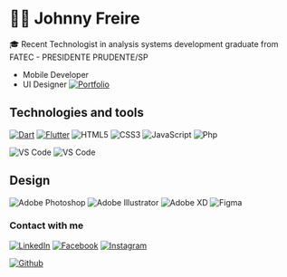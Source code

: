 # :man_technologist: Johnny Freire

🎓 Recent Technologist in analysis systems development graduate from FATEC - PRESIDENTE PRUDENTE/SP
- Mobile Developer
- UI Designer [![Portfolio](https://img.shields.io/badge/-Portfolio-black)](https://www.behance.net/gallery/103577747/Prototipos)



## Technologies and tools
[![Dart](https://img.shields.io/badge/-Dart-0d91a3?style=flat&&logo=dart)](https://dart.dev/)
[![Flutter](https://img.shields.io/badge/-Flutter-5dcede?style=flat&&logo=flutter)](https://flutter.dev/)
![HTML5](https://img.shields.io/badge/-HTML5-%23E44D27?style=flat&logo=html5&logoColor=ffffff)
![CSS3](https://img.shields.io/badge/-CSS3-%231572B6?style=flat&logo=css3)
![JavaScript](https://img.shields.io/badge/-JavaScript-black?style=flat&logo=javascript)
![Php](https://img.shields.io/badge/-PHP-blue?style=flat&logo=php&logoColor=ffffff)
 
![VS Code](http://img.shields.io/badge/-VS%20Code-007ACC?style=flat&logo=visual-studio-code)
![VS Code](http://img.shields.io/badge/-Android%20Studio-ffffff?style=flat&logo=android-studio)

## Design
![Adobe Photoshop](http://img.shields.io/badge/-Abode%20Photoshop-26C9FF?style=flat&logo=adobe-photoshop&logoColor=ffffff)
![Adobe Illustrator](http://img.shields.io/badge/-Abode%20Illustrator-FC8F30?style=flat&logo=adobe-illustrator&logoColor=ffffff)
![Adobe XD](http://img.shields.io/badge/-Abode%20XD-fe61f6?style=flat&logo=adobe-XD&logoColor=ffffff)
![Figma](http://img.shields.io/badge/-Figma-30333c?style=flat&logo=figma&logoColor=ffffff)


### Contact with me
 
[![LinkedIn](https://img.shields.io/badge/-LinkedIn-blue?style=flat-square&logo=Linkedin&logoColor=white)](https://www.linkedin.com/in/johnnyfreire/)
[![Facebook](https://img.shields.io/badge/Facebook-%231877F2.svg?&style=flat-square&logo=facebook&logoColor=white)](https://www.facebook.com/JohnnyGrunger)
[![Instagram](https://img.shields.io/badge/Instagram-%23E4405F.svg?&style=flat-square&logo=instagram&logoColor=white)](https://www.instagram.com/johnsfreire/)

[![Github](https://github-readme-stats.vercel.app/api/top-langs/?username=JohnnyFreire97&layout=compact)](https://github.com/JohnnyFreire97)

